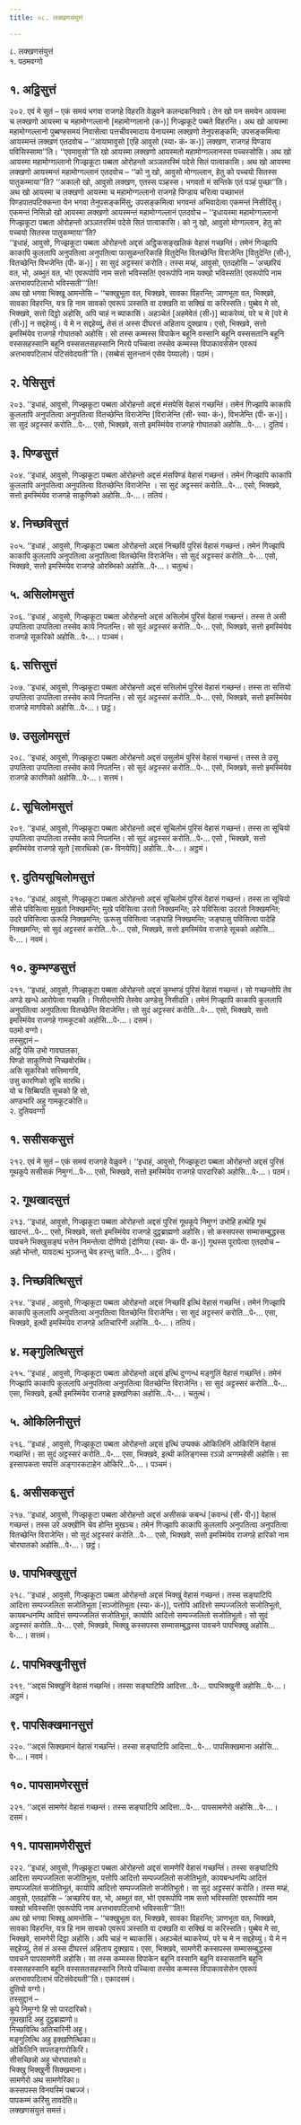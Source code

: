 ```yaml
---
title: ०८. लक्खणसंयुत्तं

---
```

८. लक्खणसंयुत्तं  
१. पठमवग्गो  


## १. अट्ठिसुत्तं

२०२. एवं मे सुतं – एकं समयं भगवा राजगहे विहरति वेळुवने कलन्दकनिवापे। तेन खो पन समयेन आयस्मा च लक्खणो आयस्मा च महामोग्गल्लानो [महामोग्गलानो (क॰)] गिज्झकूटे पब्बते विहरन्ति। अथ खो आयस्मा महामोग्गल्लानो पुब्बण्हसमयं निवासेत्वा पत्तचीवरमादाय येनायस्मा लक्खणो तेनुपसङ्कमि; उपसङ्कमित्वा आयस्मन्तं लक्खणं एतदवोच – ‘‘आयामावुसो [एहि आवुसो (स्या॰ कं॰ क॰)] लक्खण, राजगहं पिण्डाय पविसिस्सामा’’ति। ‘‘एवमावुसो’’ति खो आयस्मा लक्खणो आयस्मतो महामोग्गल्लानस्स पच्चस्सोसि। अथ खो आयस्मा महामोग्गल्लानो गिज्झकूटा पब्बता ओरोहन्तो अञ्ञतरस्मिं पदेसे सितं पात्वाकासि। अथ खो आयस्मा लक्खणो आयस्मन्तं महामोग्गल्लानं एतदवोच – ‘‘को नु खो, आवुसो मोग्गल्लान, हेतु को पच्चयो सितस्स पातुकम्माया’’ति? ‘‘अकालो खो, आवुसो लक्खण, एतस्स पञ्हस्स। भगवतो मं सन्तिके एतं पञ्हं पुच्छा’’ति।  
अथ खो आयस्मा च लक्खणो आयस्मा च महामोग्गल्लानो राजगहे पिण्डाय चरित्वा पच्छाभत्तं पिण्डपातपटिक्कन्ता येन भगवा तेनुपसङ्कमिंसु; उपसङ्कमित्वा भगवन्तं अभिवादेत्वा एकमन्तं निसीदिंसु। एकमन्तं निसिन्नो खो आयस्मा लक्खणो आयस्मन्तं महामोग्गल्लानं एतदवोच – ‘‘इधायस्मा महामोग्गल्लानो गिज्झकूटा पब्बता ओरोहन्तो अञ्ञतरस्मिं पदेसे सितं पात्वाकासि। को नु खो, आवुसो मोग्गल्लान, हेतु को पच्चयो सितस्स पातुकम्माया’’ति?  
‘‘इधाहं, आवुसो, गिज्झकूटा पब्बता ओरोहन्तो अद्दसं अट्ठिकसङ्खलिकं वेहासं गच्छन्तिं। तमेनं गिज्झापि काकापि कुललापि अनुपतित्वा अनुपतित्वा फासुळन्तरिकाहि वितुदेन्ति वितच्छेन्ति विराजेन्ति [वितुदेन्ति (सी॰), वितच्छेन्ति विभजेन्ति (पी॰ क॰)]। सा सुदं अट्टस्सरं करोति। तस्स मय्हं, आवुसो, एतदहोसि – ‘अच्छरियं वत, भो, अब्भुतं वत, भो! एवरूपोपि नाम सत्तो भविस्सति! एवरूपोपि नाम यक्खो भविस्सति! एवरूपोपि नाम अत्तभावपटिलाभो भविस्सती’’’ति!!  
अथ खो भगवा भिक्खू आमन्तेसि – ‘‘चक्खुभूता वत, भिक्खवे, सावका विहरन्ति; ञाणभूता वत, भिक्खवे, सावका विहरन्ति, यत्र हि नाम सावको एवरूपं ञस्सति वा दक्खति वा सक्खिं वा करिस्सति। पुब्बेव मे सो, भिक्खवे, सत्तो दिट्ठो अहोसि, अपि चाहं न ब्याकासिं। अहञ्चेतं [अहमेवेतं (सी॰)] ब्याकरेय्यं, परे च मे [परे मे (सी॰)] न सद्दहेय्युं। ये मे न सद्दहेय्युं, तेसं तं अस्स दीघरत्तं अहिताय दुक्खाय। एसो, भिक्खवे, सत्तो इमस्मिंयेव राजगहे गोघातको अहोसि। सो तस्स कम्मस्स विपाकेन बहूनि वस्सानि बहूनि वस्ससतानि बहूनि वस्ससहस्सानि बहूनि वस्ससतसहस्सानि निरये पच्चित्वा तस्सेव कम्मस्स विपाकावसेसेन एवरूपं अत्तभावपटिलाभं पटिसंवेदयती’’ति। (सब्बेसं सुत्तन्तानं एसेव पेय्यालो)। पठमं।  


## २. पेसिसुत्तं

२०३. ‘‘इधाहं, आवुसो, गिज्झकूटा पब्बता ओरोहन्तो अद्दसं मंसपेसिं वेहासं गच्छन्तिं। तमेनं गिज्झापि काकापि कुललापि अनुपतित्वा अनुपतित्वा वितच्छेन्ति विराजेन्ति [विराजेन्ति (सी॰ स्या॰ कं॰), विभजेन्ति (पी॰ क॰)]। सा सुदं अट्टस्सरं करोति…पे॰… एसो, भिक्खवे, सत्तो इमस्मिंयेव राजगहे गोघातको अहोसि…पे॰…। दुतियं।  


## ३. पिण्डसुत्तं

२०४. ‘‘इधाहं, आवुसो, गिज्झकूटा पब्बता ओरोहन्तो अद्दसं मंसपिण्डं वेहासं गच्छन्तं। तमेनं गिज्झापि काकापि कुललापि अनुपतित्वा अनुपतित्वा वितच्छेन्ति विराजेन्ति । सा सुदं अट्टस्सरं करोति…पे॰… एसो, भिक्खवे, सत्तो इमस्मिंयेव राजगहे साकुणिको अहोसि…पे॰…। ततियं।  


## ४. निच्छविसुत्तं

२०५. ‘‘इधाहं , आवुसो, गिज्झकूटा पब्बता ओरोहन्तो अद्दसं निच्छविं पुरिसं वेहासं गच्छन्तं। तमेनं गिज्झापि काकापि कुललापि अनुपतित्वा अनुपतित्वा वितच्छेन्ति विराजेन्ति। सो सुदं अट्टस्सरं करोति…पे॰… एसो, भिक्खवे, सत्तो इमस्मिंयेव राजगहे ओरब्भिको अहोसि…पे॰…। चतुत्थं।  


## ५. असिलोमसुत्तं

२०६. ‘‘इधाहं , आवुसो, गिज्झकूटा पब्बता ओरोहन्तो अद्दसं असिलोमं पुरिसं वेहासं गच्छन्तं। तस्स ते असी उप्पतित्वा उप्पतित्वा तस्सेव काये निपतन्ति। सो सुदं अट्टस्सरं करोति…पे॰… एसो, भिक्खवे, सत्तो इमस्मिंयेव राजगहे सूकरिको अहोसि…पे॰…। पञ्चमं।  


## ६. सत्तिसुत्तं

२०७. ‘‘इधाहं, आवुसो, गिज्झकूटा पब्बता ओरोहन्तो अद्दसं सत्तिलोमं पुरिसं वेहासं गच्छन्तं। तस्स ता सत्तियो उप्पतित्वा उप्पतित्वा तस्सेव काये निपतन्ति। सो सुदं अट्टस्सरं करोति…पे॰… एसो, भिक्खवे, सत्तो इमस्मिंयेव राजगहे मागविको अहोसि…पे॰…। छट्ठं।  


## ७. उसुलोमसुत्तं

२०८. ‘‘इधाहं, आवुसो, गिज्झकूटा पब्बता ओरोहन्तो अद्दसं उसुलोमं पुरिसं वेहासं गच्छन्तं। तस्स ते उसू उप्पतित्वा उप्पतित्वा तस्सेव काये निपतन्ति। सो सुदं अट्टस्सरं करोति…पे॰… एसो, भिक्खवे, सत्तो इमस्मिंयेव राजगहे कारणिको अहोसि…पे॰…। सत्तमं।  


## ८. सूचिलोमसुत्तं

२०९. ‘‘इधाहं, आवुसो, गिज्झकूटा पब्बता ओरोहन्तो अद्दसं सूचिलोमं पुरिसं वेहासं गच्छन्तं। तस्स ता सूचियो उप्पतित्वा उप्पतित्वा तस्सेव काये निपतन्ति। सो सुदं अट्टस्सरं करोति…पे॰… एसो , भिक्खवे, सत्तो इमस्मिंयेव राजगहे सूतो [सारथिको (क॰ विनयेपि)] अहोसि…पे॰…। अट्ठमं।  


## ९. दुतियसूचिलोमसुत्तं

२१०. ‘‘इधाहं, आवुसो, गिज्झकूटा पब्बता ओरोहन्तो अद्दसं सूचिलोमं पुरिसं वेहासं गच्छन्तं। तस्स ता सूचियो सीसे पविसित्वा मुखतो निक्खमन्ति; मुखे पविसित्वा उरतो निक्खमन्ति; उरे पविसित्वा उदरतो निक्खमन्ति; उदरे पविसित्वा ऊरूहि निक्खमन्ति; ऊरूसु पविसित्वा जङ्घाहि निक्खमन्ति; जङ्घासु पविसित्वा पादेहि निक्खमन्ति; सो सुदं अट्टस्सरं करोति…पे॰… एसो, भिक्खवे, सत्तो इमस्मिंयेव राजगहे सूचको अहोसि…पे॰…। नवमं।  


## १०. कुम्भण्डसुत्तं

२११. ‘‘इधाहं, आवुसो, गिज्झकूटा पब्बता ओरोहन्तो अद्दसं कुम्भण्डं पुरिसं वेहासं गच्छन्तं। सो गच्छन्तोपि तेव अण्डे खन्धे आरोपेत्वा गच्छति। निसीदन्तोपि तेस्वेव अण्डेसु निसीदति। तमेनं गिज्झापि काकापि कुललापि अनुपतित्वा अनुपतित्वा वितच्छेन्ति विराजेन्ति। सो सुदं अट्टस्सरं करोति…पे॰… एसो, भिक्खवे, सत्तो इमस्मिंयेव राजगहे गामकूटको अहोसि…पे॰…। दसमं।  
पठमो वग्गो।  
तस्सुद्दानं –  
अट्ठि पेसि उभो गावघातका,  
पिण्डो साकुणियो निच्छवोरब्भि।  
असि सूकरिको सत्तिमागवि,  
उसु कारणिको सूचि सारथि।  
यो च सिब्बियति सूचको हि सो,  
अण्डभारि अहु गामकूटकोति॥  
२. दुतियवग्गो  


## १. ससीसकसुत्तं

२१२. एवं मे सुतं – एकं समयं राजगहे वेळुवने। ‘‘इधाहं, आवुसो, गिज्झकूटा पब्बता ओरोहन्तो अद्दसं पुरिसं गूथकूपे ससीसकं निमुग्गं…पे॰… एसो, भिक्खवे, सत्तो इमस्मिंयेव राजगहे पारदारिको अहोसि…पे॰…। पठमं।  


## २. गूथखादसुत्तं

२१३. ‘‘इधाहं, आवुसो, गिज्झकूटा पब्बता ओरोहन्तो अद्दसं पुरिसं गूथकूपे निमुग्गं उभोहि हत्थेहि गूथं खादन्तं…पे॰… एसो, भिक्खवे, सत्तो इमस्मिंयेव राजगहे दुट्ठब्राह्मणो अहोसि। सो कस्सपस्स सम्मासम्बुद्धस्स पावचने भिक्खुसङ्घं भत्तेन निमन्तेत्वा दोणियो [दोणिया (स्या॰ कं॰ पी॰ क॰)] गूथस्स पूरापेत्वा एतदवोच – अहो भोन्तो, यावदत्थं भुञ्जन्तु चेव हरन्तु चाति…पे॰…। दुतियं।  


## ३. निच्छवित्थिसुत्तं

२१४. ‘‘इधाहं , आवुसो, गिज्झकूटा पब्बता ओरोहन्तो अद्दसं निच्छविं इत्थिं वेहासं गच्छन्तिं। तमेनं गिज्झापि काकापि कुललापि अनुपतित्वा अनुपतित्वा वितच्छेन्ति विराजेन्ति। सा सुदं अट्टस्सरं करोति…पे॰… एसा, भिक्खवे, इत्थी इमस्मिंयेव राजगहे अतिचारिनी अहोसि…पे॰…। ततियं।  


## ४. मङ्गुलित्थिसुत्तं

२१५. ‘‘इधाहं , आवुसो, गिज्झकूटा पब्बता ओरोहन्तो अद्दसं इत्थिं दुग्गन्धं मङ्गुलिं वेहासं गच्छन्तिं। तमेनं गिज्झापि काकापि कुललापि अनुपतित्वा अनुपतित्वा वितच्छेन्ति विराजेन्ति। सा सुदं अट्टस्सरं करोति…पे॰… एसा, भिक्खवे, इत्थी इमस्मिंयेव राजगहे इक्खणिका अहोसि…पे॰…। चतुत्थं।  


## ५. ओकिलिनीसुत्तं

२१६. ‘‘इधाहं , आवुसो, गिज्झकूटा पब्बता ओरोहन्तो अद्दसं इत्थिं उप्पक्कं ओकिलिनिं ओकिरिनिं वेहासं गच्छन्तिं। सा सुदं अट्टस्सरं करोति…पे॰… एसा, भिक्खवे, इत्थी कलिङ्गस्स रञ्ञो अग्गमहेसी अहोसि। सा इस्सापकता सपत्तिं अङ्गारकटाहेन ओकिरि…पे॰…। पञ्चमं।  


## ६. असीसकसुत्तं

२१७. ‘‘इधाहं, आवुसो, गिज्झकूटा पब्बता ओरोहन्तो अद्दसं असीसकं कबन्धं [कवन्धं (सी॰ पी॰)] वेहासं गच्छन्तं। तस्स उरे अक्खीनि चेव होन्ति मुखञ्च। तमेनं गिज्झापि काकापि कुललापि अनुपतित्वा अनुपतित्वा वितच्छेन्ति विराजेन्ति। सो सुदं अट्टस्सरं करोति…पे॰… एसो, भिक्खवे, सत्तो इमस्मिंयेव राजगहे हारिको नाम चोरघातको अहोसि…पे॰…। छट्ठं।  


## ७. पापभिक्खुसुत्तं

२१८. ‘‘इधाहं , आवुसो, गिज्झकूटा पब्बता ओरोहन्तो अद्दसं भिक्खुं वेहासं गच्छन्तं। तस्स सङ्घाटिपि आदित्ता सम्पज्जलिता सजोतिभूता [सञ्जोतिभूता (स्या॰ कं॰)], पत्तोपि आदित्तो सम्पज्जलितो सजोतिभूतो, कायबन्धनम्पि आदित्तं सम्पज्जलितं सजोतिभूतं, कायोपि आदित्तो सम्पज्जलितो सजोतिभूतो। सो सुदं अट्टस्सरं करोति…पे॰… एसो, भिक्खवे, भिक्खु कस्सपस्स सम्मासम्बुद्धस्स पावचने पापभिक्खु अहोसि…पे॰…। सत्तमं।  


## ८. पापभिक्खुनीसुत्तं

२१९. ‘‘अद्दसं भिक्खुनिं वेहासं गच्छन्तिं। तस्सा सङ्घाटिपि आदित्ता…पे॰… पापभिक्खुनी अहोसि…पे॰…। अट्ठमं।  


## ९. पापसिक्खमानसुत्तं

२२०. ‘‘अद्दसं सिक्खमानं वेहासं गच्छन्तिं। तस्सा सङ्घाटिपि आदित्ता…पे॰… पापसिक्खमाना अहोसि…पे॰…। नवमं।  


## १०. पापसामणेरसुत्तं

२२१. ‘‘अद्दसं सामणेरं वेहासं गच्छन्तं। तस्स सङ्घाटिपि आदित्ता…पे॰… पापसामणेरो अहोसि…पे॰…। दसमं।  


## ११. पापसामणेरीसुत्तं

२२२. ‘‘इधाहं, आवुसो, गिज्झकूटा पब्बता ओरोहन्तो अद्दसं सामणेरिं वेहासं गच्छन्तिं। तस्सा सङ्घाटिपि आदित्ता सम्पज्जलिता सजोतिभूता, पत्तोपि आदित्तो सम्पज्जलितो सजोतिभूतो, कायबन्धनम्पि आदित्तं सम्पज्जलितं सजोतिभूतं, कायोपि आदित्तो सम्पज्जलितो सजोतिभूतो। सा सुदं अट्टस्सरं करोति। तस्स मय्हं, आवुसो, एतदहोसि – ‘अच्छरियं वत, भो, अब्भुतं वत, भो! एवरूपोपि नाम सत्तो भविस्सति! एवरूपोपि नाम यक्खो भविस्सति! एवरूपोपि नाम अत्तभावपटिलाभो भविस्सती’’’ति!!  
अथ खो भगवा भिक्खू आमन्तेसि – ‘‘चक्खुभूता वत, भिक्खवे, सावका विहरन्ति; ञाणभूता वत, भिक्खवे, सावका विहरन्ति, यत्र हि नाम सावको एवरूपं ञस्सति वा दक्खति वा सक्खिं वा करिस्सति। पुब्बेव मे सा, भिक्खवे, सामणेरी दिट्ठा अहोसि। अपि चाहं न ब्याकासिं। अहञ्चेतं ब्याकरेय्यं, परे च मे न सद्दहेय्युं। ये मे न सद्दहेय्युं, तेसं तं अस्स दीघरत्तं अहिताय दुक्खाय। एसा, भिक्खवे, सामणेरी कस्सपस्स सम्मासम्बुद्धस्स पावचने पापसामणेरी अहोसि। सा तस्स कम्मस्स विपाकेन बहूनि वस्सानि बहूनि वस्ससतानि बहूनि वस्ससहस्सानि बहूनि वस्ससतसहस्सानि निरये पच्चित्वा तस्सेव कम्मस्स विपाकावसेसेन एवरूपं अत्तभावपटिलाभं पटिसंवेदयती’’ति। एकादसमं।  
दुतियो वग्गो।  
तस्सुद्दानं –  
कूपे निमुग्गो हि सो पारदारिको।  
गूथखादि अहु दुट्ठब्राह्मणो॥  
निच्छवित्थि अतिचारिनी अहु।  
मङ्गुलित्थि अहु इक्खणित्थिका॥  
ओकिलिनि सपत्तङ्गारोकिरि।  
सीसच्छिन्नो अहु चोरघातको॥  
भिक्खु भिक्खुनी सिक्खमाना।  
सामणेरो अथ सामणेरिका॥  
कस्सपस्स विनयस्मिं पब्बज्जं।  
पापकम्मं करिंसु तावदेति॥  
लक्खणसंयुत्तं समत्तं।  